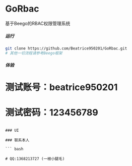 # GoRbac
基于Beego的RBAC权限管理系统
##### 运行

``` bash
git clone https://github.com/Beatrice950201/GoRbac.git
# 其他一切流程请参考Beego框架
```

##### 体验

# 测试账号：beatrice950201

# 测试密码：123456789

```

### UI

### 联系本人

``` bash

# QQ:1368213727 (一根小腿毛)

```